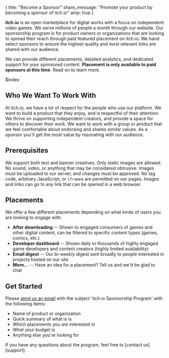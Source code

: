 {
  title: "Become a Sponsor"
  share_message: "Promote your product by becoming a sponsor of itch.io"
  amp: true
}


**itch.io** is an open marketplace for digital works with a focus on
independent video games. We serve millions of people a month through our
website. Our sponsorship program is for product owners or organizations that
are looking to spread their reach through paid featured placement on itch.io.
We hand select sponsors to ensure the highest quality and most relevant links
are shared with our audience.

We can provide different placements, detailed analytics, and dedicated support
for your sponsored content. **Placement is only available to paid sponsors at this time**.
Read on to learn more.

$index

## Who We Want To Work With

At itch.io, we have a lot of respect for the people who use our platform. We
want to build a product that they enjoy, and is respectful of their attention.
We thrive on supporting independent creators, and provide a space for others to
discover their work. We want to work with a group or product that we feel
comfortable about endorsing and shares similar values. As a sponsor you'll get
the most value by resonating with our audience.

## Prerequisites

We support both text and banner creatives. Only static images are allowed. No
sound, video, or anything that may be considered obtrusive.  Images must be
uploaded to our server, and changes must be approved. No tag code, arbitrary
JavaScript, or `iframe`s are permitted on our pages. Images and links can go to
any link that can be opened in a web browser.

## Placements

We offer a few different placements depending on what kinds of users you are
looking to engage with:

* **After downloading** -- Shown to engaged consumers of games and other digital content, can be filtered to specific content types (games, comics, etc.)
* **Developer dashboard** -- Shown daily to thousands of highly engaged game developers and content creators (highly limited availability)
* **Email digest** -- Our bi-weekly digest sent broadly to people interested in projects hosted on our site
* **More...** -- Have an idea for a placement? Tell us and we'd be glad to chat

## Get Started

Please <a href="mailto:support@itch.io?subject=itch.io Sponsorship Program">send us an email</a> with the subject 'itch.io Sponsorship Program' with the following items:

* Name of product or organization
* Quick summary of what is is
* Which placements you are interested in
* What your budget is
* Anything else you're looking for

If you have any questions about the program, feel free to [contact us][support].
